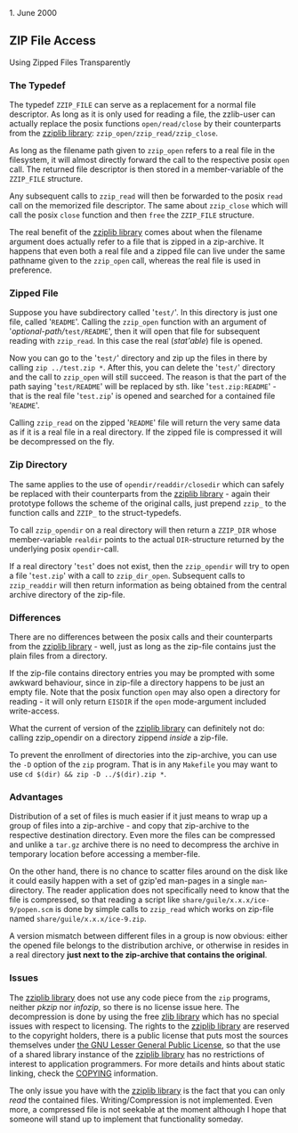 <date> 1. June 2000 </date>

## ZIP File Access 
Using Zipped Files Transparently 

### The Typedef

The typedef `ZZIP_FILE` can serve as a replacement 
 for a normal file descriptor. As long as it is only used
 for reading a file, the zzlib-user can actually replace
 the posix functions `open/read/close` 
 by their counterparts from the 
 [zziplib library](zziplib.html):
 `zzip_open/zzip_read/zzip_close`.

As long as the filename path given to `zzip_open` 
 refers to a real file in the filesystem, it will almost
 directly forward the call to the respective posix `open` 
 call. The returned file descriptor is then stored in
 a member-variable of the `ZZIP_FILE` structure.

Any subsequent calls to `zzip_read` will then
 be forwarded to the posix `read` call on the
 memorized file descriptor. The same about `zzip_close` 
 which will call the posix `close` function and then
 `free` the `ZZIP_FILE` structure.

The real benefit of the 
 [zziplib library](zziplib.html) 
 comes about when the filename argument does actually refer
 to a file that is zipped in a zip-archive. It happens that
 even both a real file and a zipped file can live under the
 same pathname given to the `zzip_open` call,
 whereas the real file is used in preference.

### Zipped File

Suppose you have subdirectory called '`test/`'. In
 this directory is just one file, called '`README`'.
 Calling the `zzip_open` function with an
 argument of '*optional-path/*`test/README`',
 then it will open that file for subsequent reading with
 `zzip_read`. In this case the real (*stat'able*)
 file is opened.

Now you can go to the '`test/`' directory and zip up
 the files in there by calling 
 `zip ../test.zip *`.
 After this, you can delete the '`test/`' directory and
 the call to `zzip_open` will still succeed.
 The reason is that the part of the path saying 
 '`test/README`' will be replaced by sth. like 
 '`test.zip:README`' - that is the real file '`test.zip`'
 is opened and searched for a contained file '`README`'.

Calling `zzip_read` on the zipped '`README`' file
 will return the very same data as if it is a real file in a
 real directory. If the zipped file is compressed it will be 
 decompressed on the fly.

### Zip Directory

The same applies to the use of `opendir/readdir/closedir` 
which can safely be replaced with their counterparts from the
 [zziplib library](zziplib.html) - again their prototype
 follows the scheme of the original calls, just prepend `zzip_` 
 to the function calls and `ZZIP_` to the struct-typedefs.

To call `zzip_opendir` on a real directory will then
 return a `ZZIP_DIR` whose member-variable 
 `realdir` points to the actual `DIR`-structure
 returned by the underlying posix `opendir`-call.

If a real directory '`test`' does not exist, then the
 `zzip_opendir` will try to open a file '`test.zip`'
 with a call to `zzip_dir_open`.
 Subsequent calls to `zzip_readdir` will then return
 information as being obtained from the central archive directory
 of the zip-file.

### Differences

There are no differences between the posix calls and their counterparts
 from the      [zziplib library](zziplib.html) - well, just
 as long as the zip-file contains just the plain files from a directory.

If the zip-file contains directory entries you may be prompted with
 some awkward behaviour, since in zip-file a directory happens to be
 just an empty file. Note that the posix function `open` 
 may also open a directory for reading - it will only return 
 `EISDIR` if the `open` mode-argument included
 write-access.

What the current of version of the 
 [zziplib library](zziplib.html) 
 can definitely not do: calling zzip_opendir on a directory zippend
 *inside* a zip-file.

To prevent the enrollment of directories into the zip-archive, you
 can use the `-D` option of the `zip` program. That
 is in any `Makefile` you may want to use
 `cd $(dir) && zip -D ../$(dir).zip *`.

### Advantages

Distribution of a set of files is much easier if it just means
 to wrap up a group of files into a zip-archive - and copy that
 zip-archive to the respective destination directory.
 Even more the files can be compressed and unlike a `tar.gz` 
 archive there is no need to decompress the archive in temporary
 location before accessing a member-file.

On the other hand, there is no chance to scatter files around
 on the disk like it could easily happen with a set of gzip'ed
 man-pages in a single `man`-directory. The reader
 application does not specifically need to know that the file
 is compressed, so that reading a script like 
 `share/guile/x.x.x/ice-9/popen.scm` is done by simple
 calls to `zzip_read` which works on zip-file named
 `share/guile/x.x.x/ice-9.zip`.

A version mismatch between different files in a group is now
 obvious: either the opened file belongs to the distribution
 archive, or otherwise in resides in a real directory **just
 next to the zip-archive that contains the original**.

### Issues

The  [zziplib library](zziplib.html) does not
 use any code piece from the `zip` programs, neither
 *pkzip* nor *infozip*, so there is no license
 issue here. The decompression is done by using the free
 [zlib library](http://www.gzip.org/zlib) which has no special
 issues with respect to licensing. 
 The  rights to the [zziplib library](zziplib.html) 
 are reserved to the copyright holders, there is a public
 license that puts most the sources themselves under 
 [the GNU Lesser General Public License](COPYING.LIB),
 so that the use of a shared library instance of the
 [zziplib library](zziplib.html) 
 has no restrictions of interest to application programmers.
 For more details and hints about static linking, check
 the [COPYING](copying.html) information.

The only issue you have with the
 [zziplib library](zziplib.html) 
 is the fact that you can only *read* the contained files.
 Writing/Compression is not implemented. Even more, a compressed
 file is not seekable at the moment although I hope that someone
 will stand up to implement that functionality someday.
